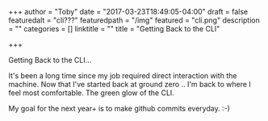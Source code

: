 +++
author = "Toby"
date = "2017-03-23T18:49:05-04:00"
draft = false
featuredalt = "cli???"
featuredpath = "/img"
featured = "cli.png"
description = ""
categories = []
linktitle = ""
title = "Getting Back to the CLI"

+++

Getting Back to the CLI...

It's been a long time since my job required direct interaction with the machine.
Now that I've started back at ground zero .. I'm back to where I feel most comfortable.
The green glow of the CLI.

My goal for the next year+ is to make github commits everyday. :-)






